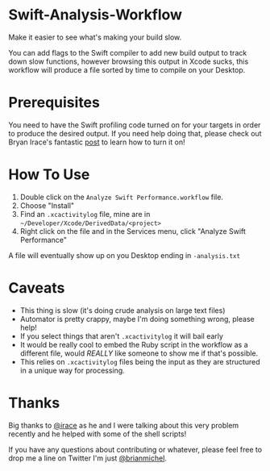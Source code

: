 # Swift-Analysis-Workflow
Make it easier to see what's making your build slow.

You can add flags to the Swift compiler to add new build output to track down slow functions, however browsing this output in Xcode sucks, this workflow will produce a file sorted by time to compile on your Desktop.

# Prerequisites
You need to have the Swift profiling code turned on for your targets in order to produce the desired output. If you need help doing that, please check out Bryan Irace's fantastic [post](http://irace.me/swift-profiling/) to learn how to turn it on!

# How To Use
1. Double click on the `Analyze Swift Performance.workflow` file.
2. Choose "Install"
3. Find an `.xcactivitylog` file, mine are in `~/Developer/Xcode/DerivedData/<project>`
4. Right click on the file and in the Services menu, click "Analyze Swift Performance"

A file will eventually show up on you Desktop ending in `-analysis.txt`

# Caveats
* This thing is slow (it's doing crude analysis on large text files)
* Automator is pretty crappy, maybe I'm doing something wrong, please help!
* If you select things that aren't `.xcactivitylog` it will bail early
* It would be really cool to embed the Ruby script in the workflow as a different file, would _REALLY_ like someone to show me if that's possible.
* This relies on `.xcactivitylog` files being the input as they are structured in a unique way for processing.

# Thanks
Big thanks to [@irace](https://www.twitter.com/irace) as he and I were talking about this very problem recently and he helped with some of the shell scripts!

If you have any questions about contributing or whatever, please feel free to drop me a line on Twitter I'm just [@brianmichel](https://www.twitter.com/brianmichel).
